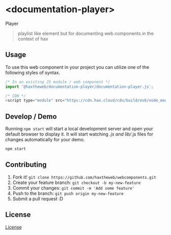 # &lt;documentation-player&gt;

Player
> playlist like element but for documenting web components in the context of hax

## Usage
To use this web component in your project you can utilize one of the following styles of syntax.

```js
/* In an existing JS module / web component */
import '@haxtheweb/documentation-player/documentation-player.js';

/* CDN */
<script type="module" src="https://cdn.hax.cloud/cdn/build/es6/node_modules/@haxtheweb/documentation-player/documentation-player.js"></script>
```

## Develop / Demo
Running `npm start` will start a local development server and open your default browser to display it. It will start watching *.js and lib/*.js files for changes automatically for your demo.
```bash
npm start
```


## Contributing

1. Fork it! `git clone https://github.com/haxtheweb/webcomponents.git`
2. Create your feature branch: `git checkout -b my-new-feature`
3. Commit your changes: `git commit -m 'Add some feature'`
4. Push to the branch: `git push origin my-new-feature`
5. Submit a pull request :D



## License
[ License](http://opensource.org/licenses/)